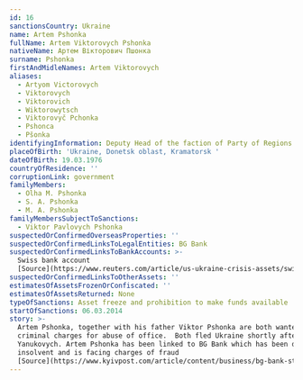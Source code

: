 ```yaml
---
id: 16
sanctionsCountry: Ukraine
name: Artem Pshonka
fullName: Artem Viktorovych Pshonka
nativeName: Артем Вікторович Пшонка
surname: Pshonka
firstAndMidleNames: Artem Viktorovych
aliases:
  - Artyom Victorovych
  - Viktorovych
  - Viktorovich
  - Wiktorowytsch
  - Viktorovyč Pchonka
  - Pshonca
  - Pšonka
identifyingInformation: Deputy Head of the faction of Party of Regions in the Verkhovna Rada
placeOfBirth: 'Ukraine, Donetsk oblast, Kramatorsk '
dateOfBirth: 19.03.1976
countryOfResidence: ''
corruptionLink: government
familyMembers:
  - Olha M. Pshonka
  - S. A. Pshonka
  - M. A. Pshonka
familyMembersSubjectToSanctions:
  - Viktor Pavlovych Pshonka
suspectedOrConfirmedOverseasProperties: ''
suspectedOrConfirmedLinksToLegalEntities: BG Bank
suspectedOrConfirmedLinksToBankAccounts: >-
  Swiss bank account
  [Source](https://www.reuters.com/article/us-ukraine-crisis-assets/swiss-government-freezes-assets-of-nine-more-ukrainians-idUSBREA290QT20140310)
suspectedOrConfirmedLinksToOtherAssets: ''
estimatesOfAssetsFrozenOrConfiscated: ''
estimatesOfAssetsReturned: None
typeOfSanctions: Asset freeze and prohibition to make funds available
startOfSanctions: 06.03.2014
story: >-
  Artem Pshonka, together with his father Viktor Pshonka are both wanted on
  criminal charges for abuse of office.  Both fled Ukraine shortly after Viktor
  Yanukovych. Artem Pshonka has been linked to BG Bank which has been declared
  insolvent and is facing charges of fraud
  [Source](https://www.kyivpost.com/article/content/business/bg-bank-steals-from-sinking-ship-417545.html)
---
```

